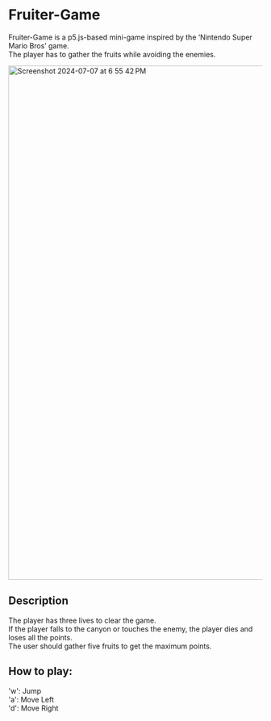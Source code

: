 # Fruiter-Game

Fruiter-Game is a p5.js-based mini-game inspired by the ‘Nintendo Super Mario Bros’ game.<br>
The player has to gather the fruits while avoiding the enemies.

<img width="1020" alt="Screenshot 2024-07-07 at 6 55 42 PM" src="https://github.com/junseok03/Fruiter-Game/assets/151435171/5bc4e58d-ca37-48bc-9571-78dfb7584ef4">

## Description
The player has three lives to clear the game.<br>
If the player falls to the canyon or touches the enemy, the player dies and loses all the points.<br>
The user should gather five fruits to get the maximum points.

## How to play:
'w': Jump<br>
'a': Move Left <br>
'd': Move Right 

